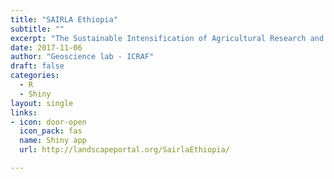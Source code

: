 ```yaml
---
title: "SAIRLA Ethiopia"
subtitle: ""
excerpt: "The Sustainable Intensification of Agricultural Research and Learning in Africa (SAIRLA) Programme is a UK Department for International Development-funded initiative that seeks to generate evidence and design tools to enable governments, investors and other key actors to deliver more effective policies and investments in sustainable agricultural intensification that strengthen the capacity of poorer farmers, especially women and youth, to access and benefit from Sustainable Agricultural Intensification (SAI) in Burkina Faso, Ethiopia, Ghana, Malawi, Tanzania and Zambia. The SAIRLA programme is funded by the UK Department for International Development and managed by WYG International Ltd and the Natural Resources Institute, University of Greenwich."
date: 2017-11-06
author: "Geoscience lab - ICRAF"
draft: false
categories:
  - R
  - Shiny
layout: single
links:
- icon: door-open
  icon_pack: fas
  name: Shiny app
  url: http://landscapeportal.org/SairlaEthiopia/

---
```


